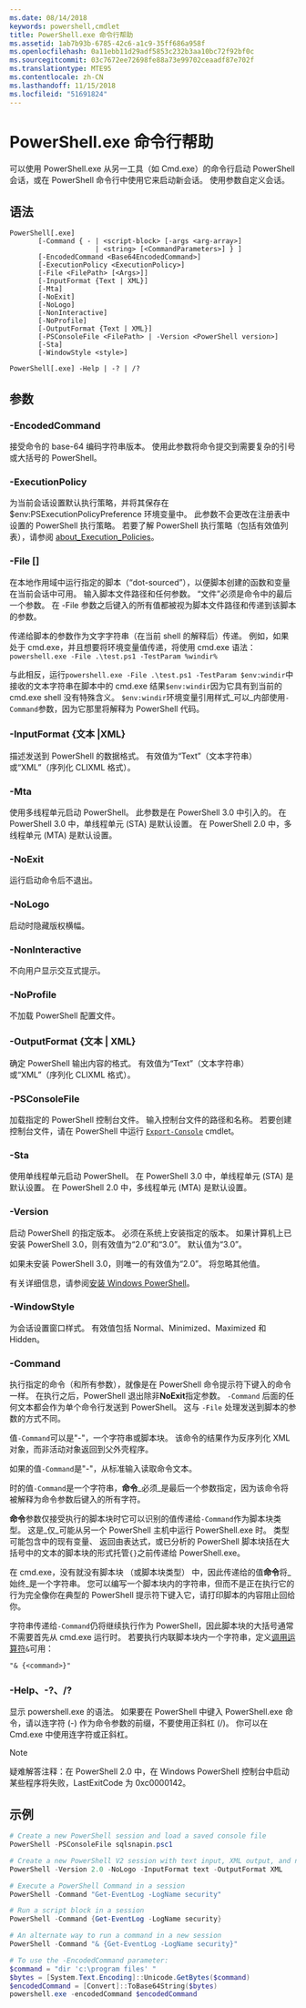 ```yaml
---
ms.date: 08/14/2018
keywords: powershell,cmdlet
title: PowerShell.exe 命令行帮助
ms.assetid: 1ab7b93b-6785-42c6-a1c9-35ff686a958f
ms.openlocfilehash: 0a11ebb11d29adf5853c232b3aa10bc72f92bf0c
ms.sourcegitcommit: 03c7672ee72698fe88a73e99702ceaadf87e702f
ms.translationtype: MTE95
ms.contentlocale: zh-CN
ms.lasthandoff: 11/15/2018
ms.locfileid: "51691824"
---
```

# <a name="powershellexe-command-line-help"></a>PowerShell.exe 命令行帮助

可以使用 PowerShell.exe 从另一工具（如 Cmd.exe）的命令行启动 PowerShell 会话，或在 PowerShell 命令行中使用它来启动新会话。 使用参数自定义会话。

## <a name="syntax"></a>语法

```syntax
PowerShell[.exe]
       [-Command { - | <script-block> [-args <arg-array>]
                     | <string> [<CommandParameters>] } ]
       [-EncodedCommand <Base64EncodedCommand>]
       [-ExecutionPolicy <ExecutionPolicy>]
       [-File <FilePath> [<Args>]]
       [-InputFormat {Text | XML}]
       [-Mta]
       [-NoExit]
       [-NoLogo]
       [-NonInteractive]
       [-NoProfile]
       [-OutputFormat {Text | XML}]
       [-PSConsoleFile <FilePath> | -Version <PowerShell version>]
       [-Sta]
       [-WindowStyle <style>]

PowerShell[.exe] -Help | -? | /?
```

## <a name="parameters"></a>参数

### <a name="-encodedcommand-base64encodedcommand"></a>-EncodedCommand <Base64EncodedCommand>

接受命令的 base-64 编码字符串版本。 使用此参数将命令提交到需要复杂的引号或大括号的 PowerShell。

### <a name="-executionpolicy-executionpolicy"></a>-ExecutionPolicy <ExecutionPolicy>

为当前会话设置默认执行策略，并将其保存在 $env:PSExecutionPolicyPreference 环境变量中。 此参数不会更改在注册表中设置的 PowerShell 执行策略。 若要了解 PowerShell 执行策略（包括有效值列表），请参阅 [about_Execution_Policies](/powershell/module/microsoft.powershell.core/about/about_execution_policies)。

### <a name="-file-filepath-parameters"></a>-File <FilePath> \[<Parameters>]

在本地作用域中运行指定的脚本（“dot-sourced”），以便脚本创建的函数和变量在当前会话中可用。 输入脚本文件路径和任何参数。 “文件”必须是命令中的最后一个参数。 在 -File 参数之后键入的所有值都被视为脚本文件路径和传递到该脚本的参数。

传递给脚本的参数作为文字字符串（在当前 shell 的解释后）传递。 例如，如果处于 cmd.exe，并且想要将环境变量值传递，将使用 cmd.exe 语法： `powershell.exe -File .\test.ps1 -TestParam %windir%`

与此相反，运行`powershell.exe -File .\test.ps1 -TestParam $env:windir`中接收的文本字符串在脚本中的 cmd.exe 结果`$env:windir`因为它具有到当前的 cmd.exe shell 没有特殊含义。
`$env:windir`环境变量引用样式_可以_内部使用`-Command`参数，因为它那里将解释为 PowerShell 代码。

### <a name="-inputformat-text--xml"></a>\-InputFormat {文本 |XML}

描述发送到 PowerShell 的数据格式。 有效值为“Text”（文本字符串）或“XML”（序列化 CLIXML 格式）。

### <a name="-mta"></a>-Mta

使用多线程单元启动 PowerShell。 此参数是在 PowerShell 3.0 中引入的。 在 PowerShell 3.0 中，单线程单元 (STA) 是默认设置。 在 PowerShell 2.0 中，多线程单元 (MTA) 是默认设置。

### <a name="-noexit"></a>-NoExit

运行启动命令后不退出。

### <a name="-nologo"></a>-NoLogo

启动时隐藏版权横幅。

### <a name="-noninteractive"></a>-NonInteractive

不向用户显示交互式提示。

### <a name="-noprofile"></a>-NoProfile

不加载 PowerShell 配置文件。

### <a name="-outputformat-text--xml"></a>-OutputFormat {文本 | XML}

确定 PowerShell 输出内容的格式。 有效值为“Text”（文本字符串）或“XML”（序列化 CLIXML 格式）。

### <a name="-psconsolefile-filepath"></a>-PSConsoleFile <FilePath>

加载指定的 PowerShell 控制台文件。 输入控制台文件的路径和名称。 若要创建控制台文件，请在 PowerShell 中运行 [`Export-Console`](/powershell/module/Microsoft.PowerShell.Core/Export-Console) cmdlet。

### <a name="-sta"></a>-Sta

使用单线程单元启动 PowerShell。 在 PowerShell 3.0 中，单线程单元 (STA) 是默认设置。 在 PowerShell 2.0 中，多线程单元 (MTA) 是默认设置。

### <a name="-version-powershell-version"></a>-Version <PowerShell Version>

启动 PowerShell 的指定版本。 必须在系统上安装指定的版本。 如果计算机上已安装 PowerShell 3.0，则有效值为“2.0”和“3.0”。 默认值为“3.0”。

如果未安装 PowerShell 3.0，则唯一的有效值为“2.0”。 将忽略其他值。

有关详细信息，请参阅[安装 Windows PowerShell](../../setup/installing-windows-powershell.md)。

### <a name="-windowstyle-window-style"></a>-WindowStyle <Window style>

为会话设置窗口样式。 有效值包括 Normal、Minimized、Maximized 和 Hidden。

### <a name="-command"></a>-Command

执行指定的命令（和所有参数），就像是在 PowerShell 命令提示符下键入的命令一样。
在执行之后，PowerShell 退出除非**NoExit**指定参数。
`-Command` 后面的任何文本都会作为单个命令行发送到 PowerShell。
这与 `-File` 处理发送到脚本的参数的方式不同。

值`-Command`可以是"-"，一个字符串或脚本块。
该命令的结果作为反序列化 XML 对象，而非活动对象返回到父外壳程序。

如果的值`-Command`是"-"，从标准输入读取命令文本。

时的值`-Command`是一个字符串，**命令**_必须_是最后一个参数指定，因为该命令将被解释为命令参数后键入的所有字符。

**命令**参数仅接受执行的脚本块时它可以识别的值传递给`-Command`作为脚本块类型。
这是_仅_可能从另一个 PowerShell 主机中运行 PowerShell.exe 时。
类型可能包含中的现有变量、 返回由表达式，或已分析的 PowerShell 脚本块括在大括号中的文本的脚本块的形式托管`{}`之前传递给 PowerShell.exe。

在 cmd.exe，没有就没有脚本块 （或脚本块类型） 中，因此传递给的值**命令**将_始终_是一个字符串。
您可以编写一个脚本块内的字符串，但而不是正在执行它的行为完全像你在典型的 PowerShell 提示符下键入它，请打印脚本的内容阻止回给你。

字符串传递给`-Command`仍将继续执行作为 PowerShell，因此脚本块的大括号通常不需要首先从 cmd.exe 运行时。
若要执行内联脚本块内一个字符串，定义[调用运算符](/powershell/module/microsoft.powershell.core/about/about_operators#call-operator-)`&`可用：

```console
"& {<command>}"
```

### <a name="-help---"></a>-Help、-?、/?

显示 powershell.exe 的语法。 如果要在 PowerShell 中键入 PowerShell.exe 命令，请以连字符 (-) 作为命令参数的前缀，不要使用正斜杠 (/)。 你可以在 Cmd.exe 中使用连字符或正斜杠。

> [!NOTE]
> 疑难解答注释：在 PowerShell 2.0 中，在 Windows PowerShell 控制台中启动某些程序将失败，LastExitCode 为 0xc0000142。

## <a name="examples"></a>示例

```powershell
# Create a new PowerShell session and load a saved console file
PowerShell -PSConsoleFile sqlsnapin.psc1

# Create a new PowerShell V2 session with text input, XML output, and no logo
PowerShell -Version 2.0 -NoLogo -InputFormat text -OutputFormat XML

# Execute a PowerShell Command in a session
PowerShell -Command "Get-EventLog -LogName security"

# Run a script block in a session
PowerShell -Command {Get-EventLog -LogName security}

# An alternate way to run a command in a new session
PowerShell -Command "& {Get-EventLog -LogName security}"

# To use the -EncodedCommand parameter:
$command = "dir 'c:\program files' "
$bytes = [System.Text.Encoding]::Unicode.GetBytes($command)
$encodedCommand = [Convert]::ToBase64String($bytes)
powershell.exe -encodedCommand $encodedCommand
```
